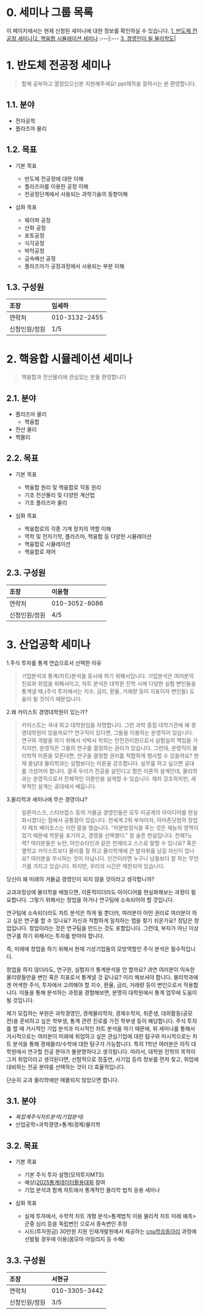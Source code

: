 
# 0. 세미나 그룹 목록
이 페이지에서는 현재 신청된 세미나에 대한 정보를 확인하실 수 있습니다.
[1. 반도체 전공정 세미나](https://github.com/Yoon0618/PhysicsSpaceSeminar/blob/main/README.md#1-%EB%B0%98%EB%8F%84%EC%B2%B4-%EC%A0%84%EA%B3%B5%EC%A0%95-%EC%84%B8%EB%AF%B8%EB%82%98)|[2. 핵융합 시뮬레이션 세미나](https://github.com/Yoon0618/PhysicsSpaceSeminar/blob/main/README.md#2-%ED%95%B5%EC%9C%B5%ED%95%A9-%EC%8B%9C%EB%AE%AC%EB%A0%88%EC%9D%B4%EC%85%98-%EC%84%B8%EB%AF%B8%EB%82%98)
:---|:---
[3. 경영인이 될 물리학도](https://github.com/Yoon0618/PhysicsSpaceSeminar/blob/main/README.md#3-%EA%B2%BD%EC%98%81%EC%9D%B8%EC%9D%B4-%EB%90%A0-%EB%AC%BC%EB%A6%AC%ED%95%99%EB%8F%84)|

# 1. 반도체 전공정 세미나

> 함께 공부하고 열정있으신분 지원해주세요!
ppt제작을 잘하시는 분 환영합니다.

## 1.1. 분야
+ 전자공학
+ 플라즈마 물리

## 1.2. 목표

+ 기본 목표
  + 반도체 전공정에 대한 이해
  + 플라즈마를 이용한 공정 이해
  + 전공정단계에서 사용되는 과학기술의 동향이해	 

+ 심화 목표
  + 웨이퍼 공정
  + 산화 공정
  + 포토공정
  + 식각공정
  + 박막공정
  + 금속배선 공정
  + 플라즈마가 공정과정에서 사용되는 부분 이해


## 1.3. 구성원
조장|임세하
:---|:---
연락처|010-3132-2455
신청인원/정원|1/5

# 2. 핵융합 시뮬레이션 세미나

> 핵융합과 전산물리에 관심있는 분들 환영합니다

## 2.1. 분야
+ 플라즈마 물리
  + 핵융합
+ 전산 물리
+ 핵물리

## 2.2. 목표

+ 기본 목표
  + 핵융합 원리 및 핵융합로 작동 원리
  + 기초 전산물리 및 다양한 계산법
  + 기초 플라즈마 물리

+ 심화 목표
  + 핵융합로의 각종 기계 장치의 역할 이해
  + 역학 및 전자기학, 플라즈마, 핵융합 등 다양한 시뮬레이션
  + 핵융합로 시뮬레이션
  + 핵융합로 제어

## 2.3. 구성원
조장|이윤형
:---|:---
연락처|010-3052-8086
신청인원/정원|4/5

# 3. 산업공학 세미나

1.주식 투자를 통계 연습으로서 선택한 이유
>기업분석과 통계(차트)분석을 동시에 하기 위해서입니다. 기업분석은 여러분의 진로와 취업을 위해서이고, 차트 분석은 대학원 진학 시에 다양한 실험 변인들을 통계낼 때,(주식 투자에서는 지수, 금리, 환율, 거래량 등이 지표이자 변인들) 도움이 될 것이기 때문입니다.

2.왜 카이스트 경영대학원이 있는가?
> 카이스트는 국내 최고 대학원임을 자명합니다. 그런 과학 중점 대학기관에 왜 경영대학원이 있을까요??
연구직이 있다면, 그들을 이용하는 운영직이 있습니다. 연구와 개발을 하기 위해서 석박사 학위는 안전관리원으로서 실험실의 책임을 가지지만, 운영직은 그들의 연구를 결정하는 권리가 있습니다.
그런데, 운영직이 물리학적 이론을 모른다면, 연구을 결정할 권리를 적합하게 행사할 수 있을까요?
현재 충남대 물리학과는 실험보다는 이론을 강조합니다. 실무를 하고 싶으면 공대를 가셨어야 합니다. 결국 우리가 전공을 살린다고 함은 이론적 설계인데, 물리학과는 운영직으로서 전체적인 이론만을 설계할 수 있습니다. 재차 강조하지만, 세부적인 설계는 공대에서 배웁니다.

3.물리학과 세미나에 무슨 경영이냐?
> 일론머스크, 스티브잡스 등의 거물급 경영인들은 모두 이공계의 아이디어를 현실화시켰다는 점에서 공통점이 있습니다. 
전세계 2위 부자이자, 아마존닷컴의 창업자 제프 베이조스는 이런 말을 했습니다.
"미분방정식을 푸는 것은 재능의 영역이었기 때문에 학문을 포기하고, 경영을 선택했다."
참 슬픈 현실입니다. 천재?노력? 여러분들은 뉴턴, 아인슈타인과 같은 천재라고 스스로 말할 수 있나요? 혹은 옆학교 카이스트보다 물리를 잘 하고 물리학계에 큰 발자취를 남길 자신이 있나요? 여러분을 무시하는 것이 아닙니다. 인간이라면 누구나 남들보다 잘 하는 무언가를 가지고 있습니다. 하지만, 우리의 시간은 제한되어 있습니다. 

당신이 왜 미래의 거물급 경영인이 되지 않을 것이라고 생각합니까? 

교과과정상에 물리학을 배웠으면, 이론적이더라도 아이디어를 현실화해보는 과정이 필요합니다.
그렇기 위해서는 창업을 하거나 연구팀에 소속되어야 할 것입니다.

연구팀에 소속되더라도 차트 분석은 하게 될 뿐더러, 여러분이 어떤 권리로 여러분이 하고 싶은 연구를 할 수 있나요? 자신과 적합하게 일치하는 랩을 찾기 쉬운가요?
정답은 창업입니다. 창업이라는 것은 연구팀을 만드는 것도 포함입니다. 그런데, 부자가 아닌 이상 연구를 하기 위해서는 투자를 받아야 합니다. 

즉, 미래에 창업을 하기 위해서 현재 기성기업들의 모방역할인 주식 분석은 필수적입니다.

창업을 하지 않더라도, 
연구원, 실험자가 통계분석을 안 할까요?
과연 여러분이 익숙한 물리량들만을 변인 혹은 지표로서 통계낼 것 같나요?
미리 해보셔야 합니다. 물리학과에겐 어색한 주식, 투자에서 고려해야 할 지수, 환율, 금리, 거래량 등이 변인으로서 작용합니다. 이들을 통해 분석하는 과정을 경험해보면, 분명히 대학원에서 통계 업무에 도움이 될 것입니다.

제가 모집하는 부원은 과학경영인, 경제물리학자, 경제수학자, 취준생, 대외활동(공모전)을 준비하고 싶은 학부생, 통계 관련 진로를 가진 학부생 등이 해당합니다.
주식 투자를 할 때 거시적인 기업 분석과 미시적인 차트 분석을 하기 때문에, 위 세미나를 통해서 거시적으로는 여러분이 미래에 취업하고 싶은 관심기업에 대한 탐구와 미시적으로는 차트 분석을 통해 경제물리/수학에 대한 탐구가 가능합니다.
특히 1학년 여러분은 아직 대학원에서 연구할 전공 분야가 불분명하다고 생각됩니다. 따라서, 대학원 진학의 목적이 그저 취업이라고 생각된다면, 선험적으로 정출연, 사기업 등의 정보를 먼저 찾고, 취업에 대비하는 전공 분야를 선택하는 것이 더 효율적입니다.

단순히 교과 물리학에만 매몰되지 않았으면 합니다.

## 3.1. 분야
+ *복잡계주식차트분석(기업분석)*
+ 산업공학>과학경영>통계(경제)물리학


## 3.2. 목표

+ 기본 목표
  + 기본 주식 투자 설명(모의투자MTS)
  + 예상)[2025통계데이터활용대회](https://www.thinkcontest.com/mthinkgood/contest/view.do?querystr=rSW3rryZv7-Ml0u2sExn_GLm8Tw9ja8e61aHFCVPO94) 참여
  + 기업 분석과 함께 차트에서 통계적인 물리학 법칙 응용 세미나

+ 심화 목표
  + 실제 투자에서, 수학적 차트 개형 분석>통계법칙 이용
물리적 차트 미래 예측>군중 심리 등을 독립변인 으로서 종속변인 추정
  + 시드(투자원금) 30만원 지원
인재개발원에서 제공하는 [cnu학습동아리](https://pf.kakao.com/_KjRLb/10886691) 과정에 선발될 경우에 이용(꿈모아 마일리지 등 수혜)

## 3.3. 구성원
조장|서현규
:---|:---
연락처|010-3305-3442
신청인원/정원|3/5
